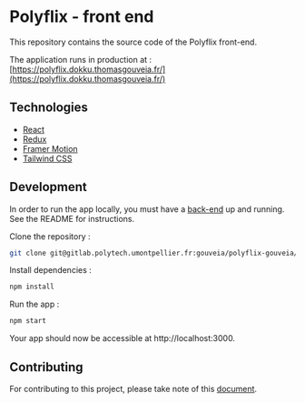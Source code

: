 # Polyflix - front end

This repository contains the source code of the Polyflix front-end.

The application runs in production at : [https://polyflix.dokku.thomasgouveia.fr/](https://polyflix.dokku.thomasgouveia.fr/)

## Technologies

- [React](https://reactjs.org/)
- [Redux](https://redux.js.org/)
- [Framer Motion](https://www.framer.com/motion/)
- [Tailwind CSS](https://tailwindcss.com/)

## Development

In order to run the app locally, you must have a [back-end](https://gitlab.polytech.umontpellier.fr/gouveia/polyflix-gouveia/back-end) up and running. See the README for instructions.

Clone the repository :

```bash
git clone git@gitlab.polytech.umontpellier.fr:gouveia/polyflix-gouveia/front-end.git
```

Install dependencies :

```bash
npm install
```

Run the app :

```bash
npm start
```

Your app should now be accessible at http://localhost:3000.

## Contributing

For contributing to this project, please take note of this [document](CONTRIBUTING.md).
